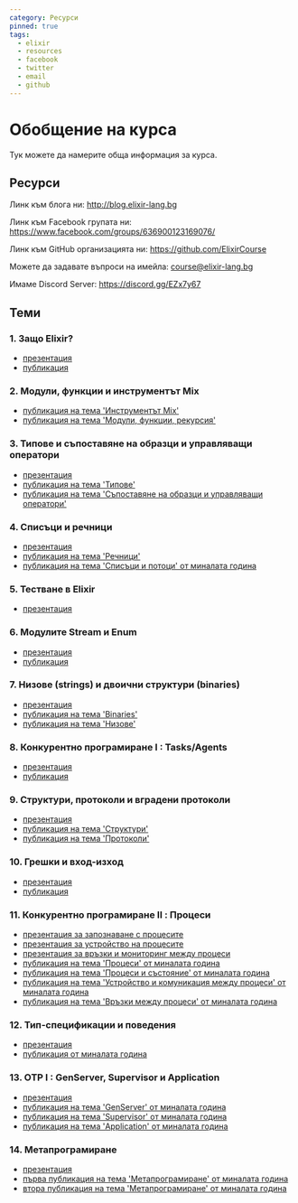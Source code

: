 ```yaml
---
category: Ресурси
pinned: true
tags:
  - elixir
  - resources
  - facebook
  - twitter
  - email
  - github
---
```


# Обобщение на курса

Тук можете да намерите обща информация за курса.

## Ресурси

Линк към блога ни: <http://blog.elixir-lang.bg>

Линк към Facebook групата ни: <https://www.facebook.com/groups/636900123169076/>

Линк към GitHub организацията ни: <https://github.com/ElixirCourse>

Можете да задавате въпроси на имейла: [course@elixir-lang.bg](mailto:course@elixir-lang.bg)

Имаме Discord Server: <https://discord.gg/EZx7y67>

## Теми

### 1. Защо Elixir?

- [презентация](https://gitpitch.com/ElixirCourse/welcome_presentation_2018)
- [публикация](https://elixir-lang.bg/materials/posts/why_elixir)

### 2. Модули, функции и инструментът Mix

- [публикация на тема 'Инструментът Mix'](https://elixir-lang.bg/materials/posts/mix_tool)
- [публикация на тема 'Модули, функции, рекурсия'](https://elixir-lang.bg/materials/posts/modules_and_functions)

### 3. Типове и съпоставяне на образци и управляващи оператори

- [презентация](https://gitpitch.com/ElixirCourse/pattern_matching_and_other_things)
- [публикация на тема 'Типове'](https://elixir-lang.bg/materials/posts/types)
- [публикация на тема 'Съпоставяне на образци и управляващи оператори'](https://elixir-lang.bg/materials/posts/pattern_matching_and_control_flow)

### 4. Списъци и речници

- [презентация](https://gitpitch.com/ElixirCourse/lists-maps/master)
- [публикация на тема 'Речници'](https://elixir-lang.bg/materials/posts/maps)
- [публикация на тема 'Списъци и потоци' от миналата година](https://elixir-lang.bg/archive/posts/lists_streams_recursion)

### 5. Тестване в Elixir

- [презентация](https://gitpitch.com/ElixirCourse/testing-presentation/master)

### 6. Модулите Stream и Enum

- [презентация](https://gitpitch.com/ElixirCourse/list-streams-presentation)
- [публикация](https://elixir-lang.bg/materials/posts/enum_and_stream)

### 7. Низове (strings) и двоични структури (binaries)

- [презентация](https://gitpitch.com/ElixirCourse/binaries_and_strings_presentation/master)
- [публикация на тема 'Binaries'](https://elixir-lang.bg/materials/posts/binaries)
- [публикация на тема 'Низове'](https://elixir-lang.bg/materials/posts/strings)

### 8. Конкурентно програмиране I : Tasks/Agents

- [презентация](https://gitpitch.com/ElixirCourse/concurrency_tasks_and_agents/master)
- [публикация](https://elixir-lang.bg/materials/posts/concurrency_tasks_agents)

### 9. Структури, протоколи и вградени протоколи 

- [презентация](https://gitpitch.com/ElixirCourse/structs_protocols/master)
- [публикация на тема 'Структури'](https://elixir-lang.bg/materials/posts/structs)
- [публикация на тема 'Протоколи'](https://elixir-lang.bg/materials/posts/protocols)

### 10. Грешки и вход-изход

- [презентация](https://gitpitch.com/ElixirCourse/exceptions_io)
- [публикация](https://elixir-lang.bg/materials/posts/exceptions_and_io)

### 11. Конкурентно програмиране II : Процеси

- [презентация за запознаване с процесите](https://gitpitch.com/ElixirCourse/processes-presentation)
- [презентация за устройство на процесите](https://gitpitch.com/ElixirCourse/process-internals-presentation)
- [презентация за връзки и мониторинг между процеси](https://gitpitch.com/ElixirCourse/process_links_and_state_presentation)
- [публикация на тема 'Процеси' от миналата година](https://elixir-lang.bg/archive/posts/processes)
- [публикация на тема 'Процеси и състояние' от миналата година](https://elixir-lang.bg/archive/posts/processes_and_state)
- [публикация на тема 'Устройство и комуникация между процеси' от миналата година](https://elixir-lang.bg/archive/posts/process_internals)
- [публикация на тема 'Връзки между процеси' от миналата година](https://elixir-lang.bg/archive/posts/process_links)

### 12. Тип-спецификации и поведения

- [презентация](https://gitpitch.com/ElixirCourse/typespecs-behaviours)
- [публикация от миналата година](https://elixir-lang.bg/archive/posts/types_and_behaviours)

### 13. OTP I : GenServer, Supervisor и Application

- [презентация](https://gitpitch.com/IvanIvanoff/otp_presentation#/)
- [публикация на тема 'GenServer' от миналата година](https://elixir-lang.bg/archive/posts/gen_server)
- [публикация на тема 'Supervisor' от миналата година](https://elixir-lang.bg/archive/posts/supervision)
- [публикация на тема 'Application' от миналата година](https://elixir-lang.bg/archive/posts/application)

### 14. Метапрограмиране

- [презентация](https://gitpitch.com/ElixirCourse/metaprogramming)
- [първа публикация на тема 'Метапрограмиране' от миналата година](https://elixir-lang.bg/archive/posts/metaprogramming_part1)
- [втора публикация на тема 'Метапрограмиране' от миналата година](https://elixir-lang.bg/archive/posts/metaprogramming_part2)
